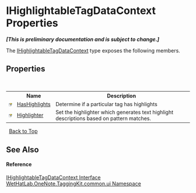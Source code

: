 # IHighlightableTagDataContext Properties
 _**\[This is preliminary documentation and is subject to change.\]**_

The <a href="ea720471-b128-4927-e7a0-f4b1418c5ca4">IHighlightableTagDataContext</a> type exposes the following members.


## Properties
&nbsp;<table><tr><th></th><th>Name</th><th>Description</th></tr><tr><td>![Public property](media/pubproperty.gif "Public property")</td><td><a href="56ce8ee5-21a9-6010-3bbe-40ae77fb4ba0">HasHighlights</a></td><td>
Determine if a particular tag has highlights</td></tr><tr><td>![Public property](media/pubproperty.gif "Public property")</td><td><a href="76e98002-0dec-6dfd-35db-8a946be252d1">Highlighter</a></td><td>
Set the highlighter which generates text highlight descriptions based on pattern matches.</td></tr></table>&nbsp;
<a href="#ihighlightabletagdatacontext-properties">Back to Top</a>

## See Also


#### Reference
<a href="ea720471-b128-4927-e7a0-f4b1418c5ca4">IHighlightableTagDataContext Interface</a><br /><a href="043a9407-ac38-b3ac-7348-a6090af495ad">WetHatLab.OneNote.TaggingKit.common.ui Namespace</a><br />